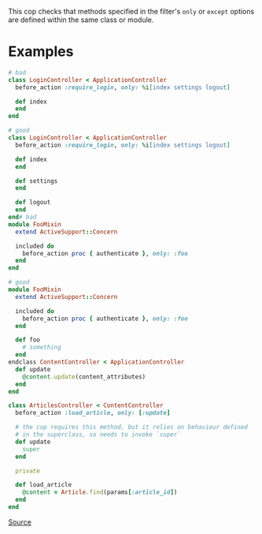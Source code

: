 
This cop checks that methods specified in the filter's `only` or
`except` options are defined within the same class or module.

# Examples

```ruby
# bad
class LoginController < ApplicationController
  before_action :require_login, only: %i[index settings logout]

  def index
  end
end

# good
class LoginController < ApplicationController
  before_action :require_login, only: %i[index settings logout]

  def index
  end

  def settings
  end

  def logout
  end
end# bad
module FooMixin
  extend ActiveSupport::Concern

  included do
    before_action proc { authenticate }, only: :foo
  end
end

# good
module FooMixin
  extend ActiveSupport::Concern

  included do
    before_action proc { authenticate }, only: :foo
  end

  def foo
    # something
  end
endclass ContentController < ApplicationController
  def update
    @content.update(content_attributes)
  end
end

class ArticlesController < ContentController
  before_action :load_article, only: [:update]

  # the cop requires this method, but it relies on behaviour defined
  # in the superclass, so needs to invoke `super`
  def update
    super
  end

  private

  def load_article
    @content = Article.find(params[:article_id])
  end
end
```

[Source](http://www.rubydoc.info/gems/rubocop/RuboCop/Cop/Rails/LexicallyScopedActionFilter)